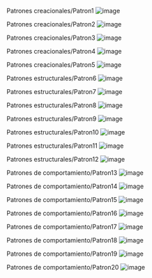 Patrones creacionales/Patron1
![image](https://github.com/ArmandoMontielGarcia1/Patrones-de-Dise-o/assets/144396511/6f1dd01e-8d02-4e49-a2a1-d697a5536524)

Patrones creacionales/Patron2
![image](https://github.com/ArmandoMontielGarcia1/Patrones-de-Dise-o/assets/144396511/fda9edca-c24a-4137-822a-957fb1a201d9)

Patrones creacionales/Patron3
![image](https://github.com/ArmandoMontielGarcia1/Patrones-de-Dise-o/assets/144396511/843e927a-f195-4791-b7a9-dbebea916177)

Patrones creacionales/Patron4
![image](https://github.com/ArmandoMontielGarcia1/Patrones-de-Dise-o/assets/144396511/5f48f5a5-c375-41a1-8705-65c2a3d92915)

Patrones creacionales/Patron5
![image](https://github.com/ArmandoMontielGarcia1/Patrones-de-Dise-o/assets/144396511/661e0a7b-66be-4075-88dc-d7a1610f4ac0)

Patrones estructurales/Patron6
![image](https://github.com/ArmandoMontielGarcia1/Patrones-de-Dise-o/assets/144396511/2dadc6ee-8ded-45d4-8732-50d3ac614249)

Patrones estructurales/Patron7
![image](https://github.com/ArmandoMontielGarcia1/Patrones-de-Dise-o/assets/144396511/0e3878ec-b144-4599-8ed5-2ad6c023b1c2)

Patrones estructurales/Patron8
![image](https://github.com/ArmandoMontielGarcia1/Patrones-de-Dise-o/assets/144396511/18b6af05-067a-49eb-a56c-f20b750f0311)

Patrones estructurales/Patron9
![image](https://github.com/ArmandoMontielGarcia1/Patrones-de-Dise-o/assets/144396511/d1eba53f-8388-46e9-9feb-62b498d1fbc9)

Patrones estructurales/Patron10
![image](https://github.com/ArmandoMontielGarcia1/Patrones-de-Dise-o/assets/144396511/99fdd57d-f502-482b-94e8-c27ed1e0766c)

Patrones estructurales/Patron11
![image](https://github.com/ArmandoMontielGarcia1/Patrones-de-Dise-o/assets/144396511/a0fa8ca4-e93b-4778-a83c-17f1f220c544)

Patrones estructurales/Patron12
![image](https://github.com/ArmandoMontielGarcia1/Patrones-de-Dise-o/assets/144396511/de13b80b-2edc-4795-b20b-84206f91f6d8)

Patrones de comportamiento/Patron13
![image](https://github.com/ArmandoMontielGarcia1/Patrones-de-Dise-o/assets/144396511/90927b2e-930a-4ac2-9b86-5e6cf41a00b0)

Patrones de comportamiento/Patron14
![image](https://github.com/ArmandoMontielGarcia1/Patrones-de-Dise-o/assets/144396511/26280340-b31f-47df-b9b8-a71f55fbbe52)

Patrones de comportamiento/Patron15
![image](https://github.com/ArmandoMontielGarcia1/Patrones-de-Dise-o/assets/144396511/327745c7-50ec-4661-9787-85bff86a421d)

Patrones de comportamiento/Patron16
![image](https://github.com/ArmandoMontielGarcia1/Patrones-de-Dise-o/assets/144396511/427bc610-afff-4d2f-8201-018149a8fdcd)

Patrones de comportamiento/Patron17
![image](https://github.com/ArmandoMontielGarcia1/Patrones-de-Dise-o/assets/144396511/454f67e5-0412-423f-91f0-7a18dea30078)

Patrones de comportamiento/Patron18
![image](https://github.com/ArmandoMontielGarcia1/Patrones-de-Dise-o/assets/144396511/4fd2efa0-afa3-4bea-83c9-68b679237415)

Patrones de comportamiento/Patron19
![image](https://github.com/ArmandoMontielGarcia1/Patrones-de-Dise-o/assets/144396511/710bbacd-cedc-4488-b223-d3fb5bec9213)

Patrones de comportamiento/Patron20
![image](https://github.com/ArmandoMontielGarcia1/Patrones-de-Dise-o/assets/144396511/f0979119-ff41-4165-a2c2-311bdb219d91)
